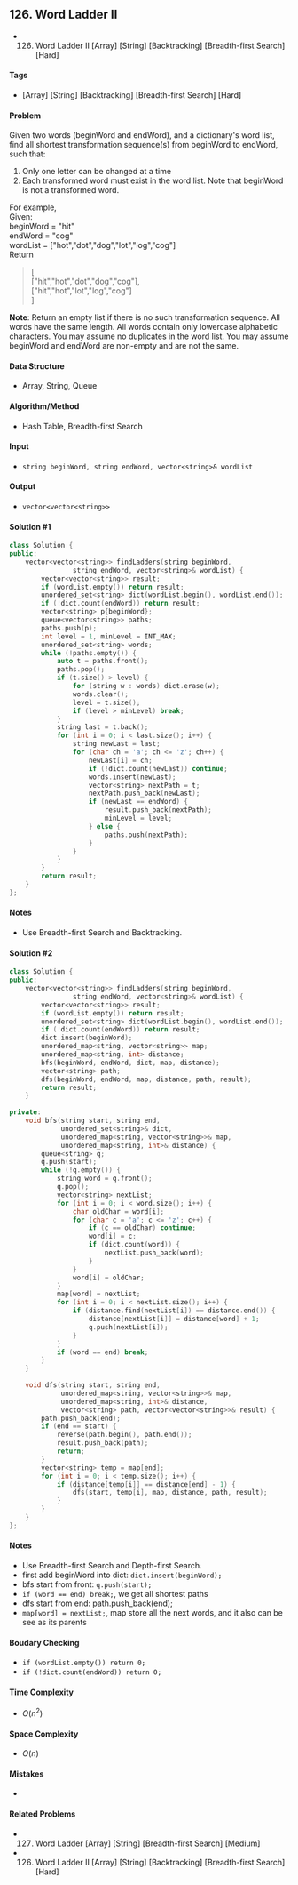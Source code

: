 ## 126. Word Ladder II
- 126. Word Ladder II [Array] [String] [Backtracking] [Breadth-first Search] [Hard]

#### Tags
- [Array] [String] [Backtracking] [Breadth-first Search] [Hard]

#### Problem
Given two words (beginWord and endWord), and a dictionary's word list, find all shortest transformation sequence(s) from beginWord to endWord, such that:  
1. Only one letter can be changed at a time
2. Each transformed word must exist in the word list. Note that beginWord is not a transformed word.

For example,  
Given:  
beginWord = "hit"  
endWord = "cog"  
wordList = ["hot","dot","dog","lot","log","cog"]  
Return
> [  
>   ["hit","hot","dot","dog","cog"],  
>   ["hit","hot","lot","log","cog"]  
> ]

**Note**:
Return an empty list if there is no such transformation sequence.
All words have the same length.
All words contain only lowercase alphabetic characters.
You may assume no duplicates in the word list.
You may assume beginWord and endWord are non-empty and are not the same.

#### Data Structure
- Array, String, Queue

#### Algorithm/Method
- Hash Table, Breadth-first Search

#### Input
- `string beginWord, string endWord, vector<string>& wordList`

#### Output
- `vector<vector<string>>`

#### Solution #1
``` C++
class Solution {
public:
    vector<vector<string>> findLadders(string beginWord, 
                string endWord, vector<string>& wordList) {
        vector<vector<string>> result;
        if (wordList.empty()) return result;
        unordered_set<string> dict(wordList.begin(), wordList.end());
        if (!dict.count(endWord)) return result;
        vector<string> p{beginWord};
        queue<vector<string>> paths;
        paths.push(p);
        int level = 1, minLevel = INT_MAX;
        unordered_set<string> words;
        while (!paths.empty()) {
            auto t = paths.front();
            paths.pop();
            if (t.size() > level) {
                for (string w : words) dict.erase(w);
                words.clear();
                level = t.size();
                if (level > minLevel) break;
            }
            string last = t.back();
            for (int i = 0; i < last.size(); i++) {
                string newLast = last;
                for (char ch = 'a'; ch <= 'z'; ch++) {
                    newLast[i] = ch;
                    if (!dict.count(newLast)) continue;
                    words.insert(newLast);
                    vector<string> nextPath = t;
                    nextPath.push_back(newLast);
                    if (newLast == endWord) {
                        result.push_back(nextPath);
                        minLevel = level;
                    } else {
                        paths.push(nextPath);
                    }
                }
            }
        }
        return result;
    }
};
```

#### Notes
- Use Breadth-first Search and Backtracking.

#### Solution #2
``` C++
class Solution {
public:
    vector<vector<string>> findLadders(string beginWord, 
                string endWord, vector<string>& wordList) {
        vector<vector<string>> result;
        if (wordList.empty()) return result;
        unordered_set<string> dict(wordList.begin(), wordList.end());
        if (!dict.count(endWord)) return result;
        dict.insert(beginWord);
        unordered_map<string, vector<string>> map;
        unordered_map<string, int> distance;
        bfs(beginWord, endWord, dict, map, distance);
        vector<string> path;
        dfs(beginWord, endWord, map, distance, path, result);
        return result;
    }
    
private:
    void bfs(string start, string end, 
             unordered_set<string>& dict, 
             unordered_map<string, vector<string>>& map, 
             unordered_map<string, int>& distance) {
        queue<string> q;
        q.push(start);
        while (!q.empty()) {
            string word = q.front();
            q.pop();
            vector<string> nextList;
            for (int i = 0; i < word.size(); i++) {
                char oldChar = word[i];
                for (char c = 'a'; c <= 'z'; c++) {
                    if (c == oldChar) continue;
                    word[i] = c;
                    if (dict.count(word)) {
                        nextList.push_back(word);
                    }
                }
                word[i] = oldChar;
            }
            map[word] = nextList;
            for (int i = 0; i < nextList.size(); i++) {
                if (distance.find(nextList[i]) == distance.end()) {
                    distance[nextList[i]] = distance[word] + 1;
                    q.push(nextList[i]);
                }
            }
            if (word == end) break;
        }
    }
    
    void dfs(string start, string end, 
             unordered_map<string, vector<string>>& map, 
             unordered_map<string, int>& distance, 
             vector<string> path, vector<vector<string>>& result) {
        path.push_back(end);
        if (end == start) {
            reverse(path.begin(), path.end());
            result.push_back(path);
            return;
        }
        vector<string> temp = map[end];
        for (int i = 0; i < temp.size(); i++) {
            if (distance[temp[i]] == distance[end] - 1) {
                dfs(start, temp[i], map, distance, path, result);
            }
        }
    }
};
```

#### Notes
- Use Breadth-first Search and Depth-first Search.
- first add beginWord into dict: `dict.insert(beginWord);`
- bfs start from front: `q.push(start);`
- `if (word == end) break;`, we get all shortest paths
- dfs start from end: path.push_back(end);
- `map[word] = nextList;`, map store all the next words, and it also can be see as its parents 

#### Boudary Checking
- `if (wordList.empty()) return 0;`
- `if (!dict.count(endWord)) return 0;`

#### Time Complexity
- $O(n^2)$

#### Space Complexity
- $O(n)$

#### Mistakes
- 

#### Related Problems
- 127. Word Ladder [Array] [String] [Breadth-first Search] [Medium]
- 126. Word Ladder II [Array] [String] [Backtracking] [Breadth-first Search] [Hard]
